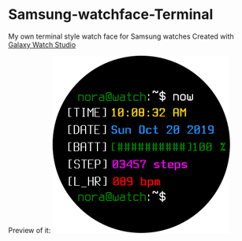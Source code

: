 # Samsung-watchface-Terminal

My own terminal style watch face for Samsung watches
Created with [Galaxy Watch Studio](https://developer.samsung.com/galaxy-watch-tizen/studio/overview.html)

Preview of it:
![Terminal](https://github.com/Hiekkan/Samsung-watchface-Terminal/blob/main/icon.png)